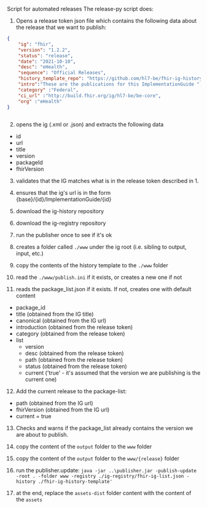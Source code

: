 Script for automated releases
The release-py script does:

1. Opens a release token json file which contains the following data about the release that we want to publish:
```json
{
    "ig": "fhir",
    "version": "1.2.2",
    "status": "release",
    "date": "2021-10-10",
    "desc": "eHealth",
    "sequence": "Official Releases",
    "history_template_repo": "https://github.com/hl7-be/fhir-ig-history-template.git",
    "intro":"These are the publications for this ImplementationGuide ",
    "category" :"Federal",
    "ci_url" :"http://build.fhir.org/ig/hl7-be/be-core",
    "org" :"eHealth"  
}
    
```

2. opens the ig (.xml or .json) and extracts the following data
* id
* url
* title
* version
* packageId
* fhirVersion

3. validates that the IG matches what is in the release token described in 1.

4. ensures that the ig's url is in the form {base}/{id}/ImplementationGuide/{id}

5. download the ig-history repository 

6. download the ig-registry repository

7. run the publisher once to see if it's ok

8. creates a folder called `./www` under the ig root (i.e. sibling to output, input, etc.)

9. copy the contents of the history template to the `./www` folder

10. read the `./www/publish.ini` if it exists, or creates a new one if not

11. reads the package_list.json if it exists. If not, creates one with default content
* package_id
* title (obtained from the IG title)
* canonical (obtained from the IG url)
* introduction (obtained from the release token)
* category (obtained from the release token)
* list
   * version 
   * desc (obtained from the release token)
   * path (obtained from the release token)
   * status (obtained from the release token)
   * current ('true' - it's assumed that the version we are publishing is the current one)

12. Add the current release to the package-list:
* path (obtained from the IG url)
* fhirVersion (obtained from the IG url)
* current = true

13. Checks and warns if the package_list already contains the version we are about to publish.

14. copy the content of the `output` folder to the `www` folder

15. copy the content of the `output` folder to the `www/{release}` folder

16. run the publisher.update:
`java -jar ..\publisher.jar -publish-update -root . -folder www -registry ./ig-registry/fhir-ig-list.json -history ./fhir-ig-history-template'`

17. at the end, replace the `assets-dist` folder content with the content of the `assets`


